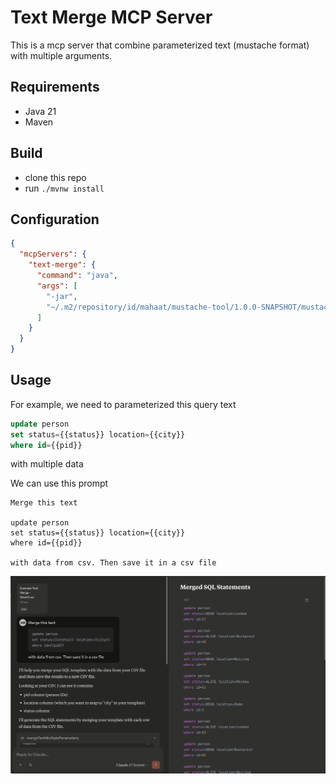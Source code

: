 Text Merge MCP Server
=============
This is a mcp server that combine parameterized text (mustache format) with multiple arguments.

## Requirements
- Java 21
- Maven

## Build
- clone this repo
- run `./mvnw install`

## Configuration
```json
{
  "mcpServers": {
    "text-merge": {
      "command": "java",
      "args": [
        "-jar",
        "~/.m2/repository/id/mahaat/mustache-tool/1.0.0-SNAPSHOT/mustache-tool-1.0.0-SNAPSHOT-runner.jar"
      ]
    }
  }
}
```


## Usage
For example, we need to parameterized this query text
```sql
update person
set status={{status}} location={{city}}
where id={{pid}}
```
with multiple data

We can use this prompt
```
Merge this text

update person
set status={{status}} location={{city}}
where id={{pid}}

with data from csv. Then save it in a csv file
```

![img.png](screenshoot_1.png)